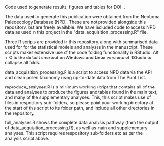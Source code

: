 Code used to generate results, figures and tables for DOI: .

The data used to generate this publication were obtained from the Neotoma Paleoecology Database (NPD). These are not provided alongside this repository, but are freely available. We have included code to access NPD data as used in this project in the "data_acquisition_processing.R" file.

Three R scripts are provided in this repository, along with summarised data used for for the statistical models and analyses in the manuscript. These scripts makes extensive use of the code folding functionality in RStudio. Alt + O is the default shortcut on Windows and Linux versions of RStudio to collapse all folds.

data_acquisition_processing.R is a script to access NPD data via the API and clean pollen taxonomy using up-to-date data from The Plant List.

reproduce_analyses.R is a minimum working script that contains all of the data and analyses to produce the figures and tables found in the main text, and many of the supplementary analyses. This, this script makes use of files in respository sub-folders, so please point your working directory at the start of this script to its folder path, and include all other directories in the repository.

full_analyses.R shows the complete data analysis pathway (from the output of data_acquisition_processing.R), as well as main and supplementary analyses. This script requires respository sub-folders etc as per the analysis script above.
